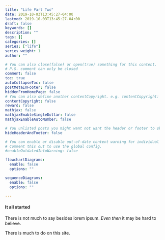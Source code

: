 ```yaml
---
title: "Life Part Two"
date: 2019-10-03T13:45:27-04:00
lastmod: 2019-10-03T13:45:27-04:00
draft: false
keywords: []
description: ""
tags: []
categories: []
series: ["life"]
series_weight: 1
author: ""

# You can also close(false) or open(true) something for this content.
# P.S. comment can only be closed
comment: false
toc: true
autoCollapseToc: false
postMetaInFooter: false
hiddenFromHomePage: false
# You can also define another contentCopyright. e.g. contentCopyright: "This is another copyright."
contentCopyright: false
reward: false
mathjax: false
mathjaxEnableSingleDollar: false
mathjaxEnableAutoNumber: false

# You unlisted posts you might want not want the header or footer to show
hideHeaderAndFooter: false

# You can enable or disable out-of-date content warning for individual post.
# Comment this out to use the global config.
#enableOutdatedInfoWarning: false

flowchartDiagrams:
  enable: false
  options: ""

sequenceDiagrams: 
  enable: false
  options: ""

---
```


#### It all started
There is not much to say besides lorem ipsum. *Even then* it may be hard to believe.

There is much to do on this site.
<!--more-->